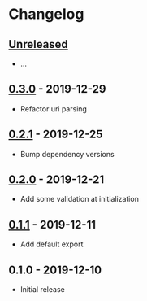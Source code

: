 # Changelog

## [Unreleased]

- ...

## [0.3.0] - 2019-12-29

- Refactor uri parsing

## [0.2.1] - 2019-12-25

- Bump dependency versions

## [0.2.0] - 2019-12-21

- Add some validation at initialization

## [0.1.1] - 2019-12-11

- Add default export

## 0.1.0 - 2019-12-10

- Initial release

[unreleased]: https://github.com/Synor/database-mysql/compare/0.3.0...HEAD
[0.3.0]: https://github.com/Synor/database-mysql/compare/0.2.1...0.3.0
[0.2.1]: https://github.com/Synor/database-mysql/compare/0.2.0...0.2.1
[0.2.0]: https://github.com/Synor/database-mysql/compare/0.1.1...0.2.0
[0.1.1]: https://github.com/Synor/database-mysql/compare/0.1.0...0.1.1
